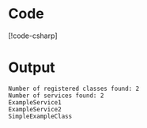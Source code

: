 # Code
[!code-csharp[](../Canister.IoC.Example/Program.cs)]

# Output

```
Number of registered classes found: 2
Number of services found: 2
ExampleService1
ExampleService2
SimpleExampleClass
```